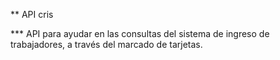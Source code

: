 ** API cris

*** API para ayudar en las consultas del sistema de ingreso de trabajadores, a través del marcado de tarjetas.
